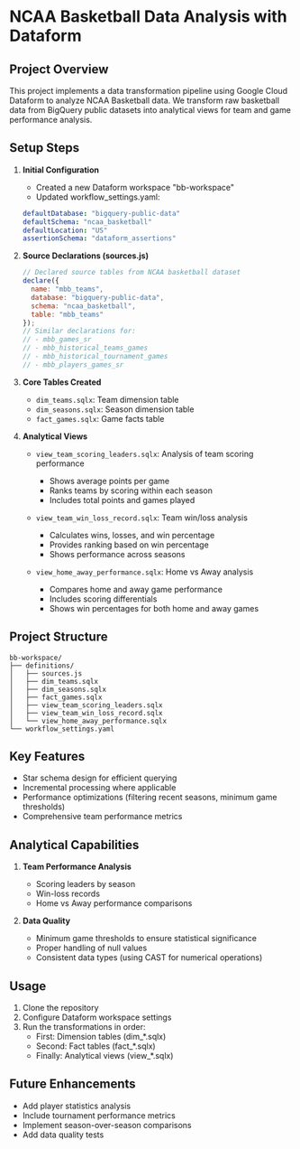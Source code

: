 # NCAA Basketball Data Analysis with Dataform

## Project Overview
This project implements a data transformation pipeline using Google Cloud Dataform to analyze NCAA Basketball data. We transform raw basketball data from BigQuery public datasets into analytical views for team and game performance analysis.

## Setup Steps

1. **Initial Configuration**
   - Created a new Dataform workspace "bb-workspace"
   - Updated workflow_settings.yaml:
   ```yaml
   defaultDatabase: "bigquery-public-data"
   defaultSchema: "ncaa_basketball"
   defaultLocation: "US"
   assertionSchema: "dataform_assertions"
   ```

2. **Source Declarations (sources.js)**
   ```javascript
   // Declared source tables from NCAA basketball dataset
   declare({
     name: "mbb_teams",
     database: "bigquery-public-data",
     schema: "ncaa_basketball",
     table: "mbb_teams"
   });
   // Similar declarations for:
   // - mbb_games_sr
   // - mbb_historical_teams_games
   // - mbb_historical_tournament_games
   // - mbb_players_games_sr
   ```

3. **Core Tables Created**
   - `dim_teams.sqlx`: Team dimension table
   - `dim_seasons.sqlx`: Season dimension table
   - `fact_games.sqlx`: Game facts table

4. **Analytical Views**
   - `view_team_scoring_leaders.sqlx`: Analysis of team scoring performance
     - Shows average points per game
     - Ranks teams by scoring within each season
     - Includes total points and games played

   - `view_team_win_loss_record.sqlx`: Team win/loss analysis
     - Calculates wins, losses, and win percentage
     - Provides ranking based on win percentage
     - Shows performance across seasons

   - `view_home_away_performance.sqlx`: Home vs Away analysis
     - Compares home and away game performance
     - Includes scoring differentials
     - Shows win percentages for both home and away games

## Project Structure
```
bb-workspace/
├── definitions/
│   ├── sources.js
│   ├── dim_teams.sqlx
│   ├── dim_seasons.sqlx
│   ├── fact_games.sqlx
│   ├── view_team_scoring_leaders.sqlx
│   ├── view_team_win_loss_record.sqlx
│   └── view_home_away_performance.sqlx
└── workflow_settings.yaml
```

## Key Features
- Star schema design for efficient querying
- Incremental processing where applicable
- Performance optimizations (filtering recent seasons, minimum game thresholds)
- Comprehensive team performance metrics

## Analytical Capabilities
1. **Team Performance Analysis**
   - Scoring leaders by season
   - Win-loss records
   - Home vs Away performance comparisons

2. **Data Quality**
   - Minimum game thresholds to ensure statistical significance
   - Proper handling of null values
   - Consistent data types (using CAST for numerical operations)

## Usage
1. Clone the repository
2. Configure Dataform workspace settings
3. Run the transformations in order:
   - First: Dimension tables (dim_*.sqlx)
   - Second: Fact tables (fact_*.sqlx)
   - Finally: Analytical views (view_*.sqlx)

## Future Enhancements
- Add player statistics analysis
- Include tournament performance metrics
- Implement season-over-season comparisons
- Add data quality tests

